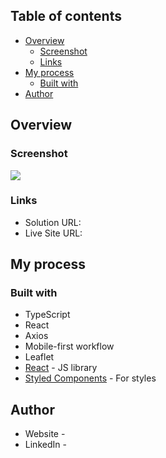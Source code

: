 
## Table of contents

- [Overview](#overview)
  - [Screenshot](#screenshot)
  - [Links](#links)
- [My process](#my-process)
  - [Built with](#built-with)
- [Author](#author)


## Overview

### Screenshot

![](assets/desktop-design.jpg)


### Links

- Solution URL: [](https://github.com/Datodia/ip-tracker)
- Live Site URL: [](https://your-live-site-url.com)

## My process

### Built with

- TypeScript
- React
- Axios
- Mobile-first workflow
- Leaflet
- [React](https://reactjs.org/) - JS library
- [Styled Components](https://styled-components.com/) - For styles


## Author

- Website - [](https://datodia.github.io/Portfolio/)
- LinkedIn - [](https://www.linkedin.com/in/dato-diasamidze-310a73230/)


